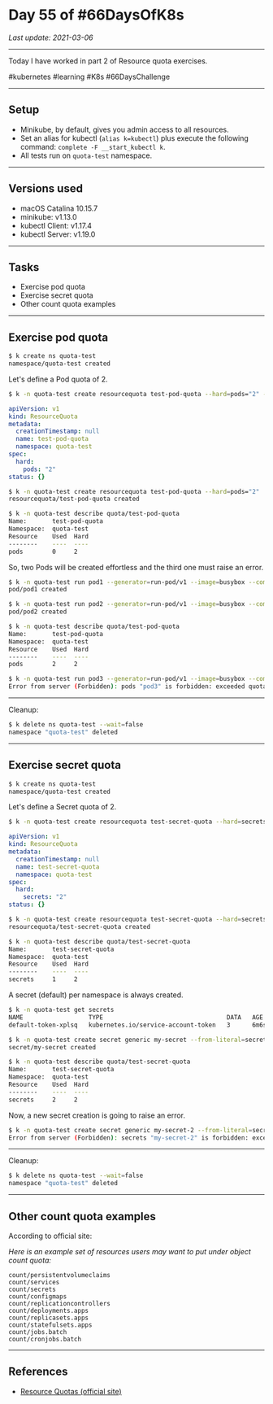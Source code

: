 # Day 55 of #66DaysOfK8s

_Last update: 2021-03-06_

---
Today I have worked in part 2 of Resource quota exercises.

#kubernetes #learning #K8s #66DaysChallenge

---

## Setup

* Minikube, by default, gives you admin access to all resources. 
* Set an alias for kubectl (```alias k=kubectl```) plus execute the following command: ```complete -F __start_kubectl k```.
* All tests run on ```quota-test``` namespace.

---

## Versions used

* macOS Catalina 10.15.7
* minikube: v1.13.0
* kubectl Client: v1.17.4
* kubectl Server: v1.19.0

---

## Tasks

* Exercise pod quota
* Exercise secret quota
* Other count quota examples

---

## Exercise pod quota

```bash
$ k create ns quota-test
namespace/quota-test created
```

Let's define a Pod quota of 2.

```bash
$ k -n quota-test create resourcequota test-pod-quota --hard=pods="2" --dry-run -o yaml
```

```yaml
apiVersion: v1
kind: ResourceQuota
metadata:
  creationTimestamp: null
  name: test-pod-quota
  namespace: quota-test
spec:
  hard:
    pods: "2"
status: {}
```

```bash
$ k -n quota-test create resourcequota test-pod-quota --hard=pods="2"
resourcequota/test-pod-quota created
```

```bash
$ k -n quota-test describe quota/test-pod-quota
Name:       test-pod-quota
Namespace:  quota-test
Resource    Used  Hard
--------    ----  ----
pods        0     2
```

So, two Pods will be created effortless and the third one must raise an error.

```bash
$ k -n quota-test run pod1 --generator=run-pod/v1 --image=busybox --command sleep 3600 --restart=Never
pod/pod1 created
```

```bash
$ k -n quota-test run pod2 --generator=run-pod/v1 --image=busybox --command sleep 3600 --restart=Never
pod/pod2 created
```

```bash
$ k -n quota-test describe quota/test-pod-quota
Name:       test-pod-quota
Namespace:  quota-test
Resource    Used  Hard
--------    ----  ----
pods        2     2
```

```bash
$ k -n quota-test run pod3 --generator=run-pod/v1 --image=busybox --command sleep 3600 --restart=Never
Error from server (Forbidden): pods "pod3" is forbidden: exceeded quota: test-pod-quota, requested: pods=1, used: pods=2, limited: pods=2
```

---

Cleanup:

```bash
$ k delete ns quota-test --wait=false
namespace "quota-test" deleted
```

---

## Exercise secret quota

```bash
$ k create ns quota-test
namespace/quota-test created
```

Let's define a Secret quota of 2.

```bash
$ k -n quota-test create resourcequota test-secret-quota --hard=secrets="2" --dry-run -o yaml
```

```yaml
apiVersion: v1
kind: ResourceQuota
metadata:
  creationTimestamp: null
  name: test-secret-quota
  namespace: quota-test
spec:
  hard:
    secrets: "2"
status: {}
```

```bash
$ k -n quota-test create resourcequota test-secret-quota --hard=secrets="2"
resourcequota/test-secret-quota created
```

```bash
$ k -n quota-test describe quota/test-secret-quota
Name:       test-secret-quota
Namespace:  quota-test
Resource    Used  Hard
--------    ----  ----
secrets     1     2
```

A secret (default) per namespace is always created.

```bash
$ k -n quota-test get secrets
NAME                  TYPE                                  DATA   AGE
default-token-xplsq   kubernetes.io/service-account-token   3      6m6s
```

```bash
$ k -n quota-test create secret generic my-secret --from-literal=secretKey=secretValue
secret/my-secret created
```

```bash
$ k -n quota-test describe quota/test-secret-quota
Name:       test-secret-quota
Namespace:  quota-test
Resource    Used  Hard
--------    ----  ----
secrets     2     2
```

Now, a new secret creation is going to raise an error.

```bash
$ k -n quota-test create secret generic my-secret-2 --from-literal=secretKey=secretValue
Error from server (Forbidden): secrets "my-secret-2" is forbidden: exceeded quota: test-secret-quota, requested: secrets=1, used: secrets=2, limited: secrets=2
```

---

Cleanup:

```bash
$ k delete ns quota-test --wait=false
namespace "quota-test" deleted
```

---

## Other count quota examples

According to official site:

_Here is an example set of resources users may want to put under object count quota:_

```
count/persistentvolumeclaims
count/services
count/secrets
count/configmaps
count/replicationcontrollers
count/deployments.apps
count/replicasets.apps
count/statefulsets.apps
count/jobs.batch
count/cronjobs.batch
```

---

## References

* [Resource Quotas (official site)](https://kubernetes.io/docs/concepts/policy/resource-quotas/)
